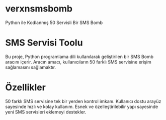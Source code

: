 # verxnsmsbomb
Python ile Kodlanmış 50 Servisli Bir SMS Bomb 

# SMS Servisi Toolu
Bu proje, Python programlama dili kullanılarak geliştirilen bir SMS Bomb aracını içerir. Aracın amacı, kullanıcıların 50 farklı SMS servisine erişim sağlamasını sağlamaktır.

# Özellikler
50 farklı SMS servisine tek bir yerden kontrol imkanı.
Kullanıcı dostu arayüz sayesinde hızlı ve kolay kullanım.
Esnek ve özelleştirilebilir yapı sayesinde yeni SMS servisleri eklemeyi destekler.


